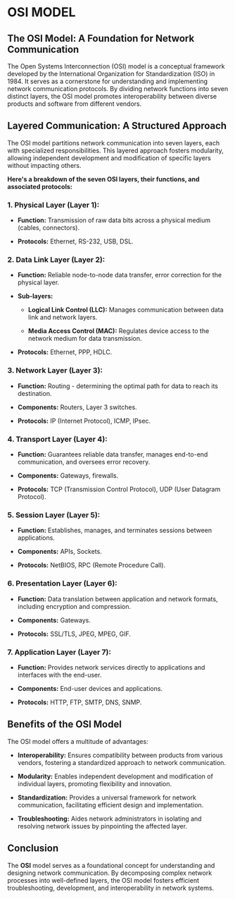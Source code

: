 # OSI MODEL

## The OSI Model: A Foundation for Network Communication

The Open Systems Interconnection (OSI) model is a conceptual framework developed by the International Organization for Standardization (ISO) in 1984. It serves as a cornerstone for understanding and implementing network communication protocols. By dividing network functions into seven distinct layers, the OSI model promotes interoperability between diverse products and software from different vendors.



## Layered Communication: A Structured Approach

The OSI model partitions network communication into seven layers, each with specialized responsibilities. This layered approach fosters modularity, allowing independent development and modification of specific layers without impacting others.

__Here's a breakdown of the seven OSI layers, their functions, and associated protocols:__



### 1. Physical Layer (Layer 1):

- __Function:__ Transmission of raw data bits across a physical medium (cables, connectors).

- __Protocols:__ Ethernet, RS-232, USB, DSL.

### 2. Data Link Layer (Layer 2):

- __Function:__ Reliable node-to-node data transfer, error correction for the physical layer.

- __Sub-layers:__

  - __Logical Link Control (LLC):__ Manages communication between data link and network layers.

  - __Media Access Control (MAC):__ Regulates device access to the network medium for data transmission.

- __Protocols:__ Ethernet, PPP, HDLC.

### 3. Network Layer (Layer 3):

- __Function:__ Routing - determining the optimal path for data to reach its destination.

- __Components:__ Routers, Layer 3 switches.

- __Protocols:__ IP (Internet Protocol), ICMP, IPsec.

### 4. Transport Layer (Layer 4):

- __Function:__ Guarantees reliable data transfer, manages end-to-end communication, and oversees error recovery.

- __Components:__ Gateways, firewalls.

- __Protocols:__ TCP (Transmission Control Protocol), UDP (User Datagram Protocol).

### 5. Session Layer (Layer 5):

- __Function:__ Establishes, manages, and terminates sessions between applications.

- __Components:__ APIs, Sockets.

- __Protocols:__ NetBIOS, RPC (Remote Procedure Call).

### 6. Presentation Layer (Layer 6):

- __Function:__ Data translation between application and network formats, including encryption and compression.

- __Components:__ Gateways.

- __Protocols:__ SSL/TLS, JPEG, MPEG, GIF.

### 7. Application Layer (Layer 7):

- __Function:__ Provides network services directly to applications and interfaces with the end-user.

- __Components:__ End-user devices and applications.

- __Protocols:__ HTTP, FTP, SMTP, DNS, SNMP.

## Benefits of the OSI Model

The OSI model offers a multitude of advantages:



- __Interoperability:__ Ensures compatibility between products from various vendors, fostering a standardized approach to network communication.

- __Modularity:__ Enables independent development and modification of individual layers, promoting flexibility and innovation.

- __Standardization:__ Provides a universal framework for network communication, facilitating efficient design and implementation.

- __Troubleshooting:__ Aides network administrators in isolating and resolving network issues by pinpointing the affected layer.

## Conclusion

The **OSI** model serves as a foundational concept for understanding and designing network communication. By decomposing complex network processes into well-defined layers, the OSI model fosters efficient troubleshooting, development, and interoperability in network systems.


